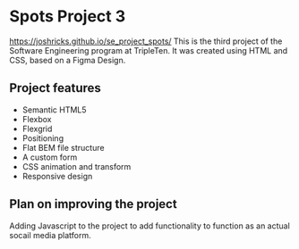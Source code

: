 # Spots Project 3

https://joshricks.github.io/se_project_spots/
This is the third project of the Software Engineering program at TripleTen. It was created using HTML and CSS, based on a Figma Design.

## Project features

- Semantic HTML5
- Flexbox
- Flexgrid
- Positioning
- Flat BEM file structure
- A custom form
- CSS animation and transform
- Responsive design

## Plan on improving the project

Adding Javascript to the project to add functionality to function as an actual socail media platform.
